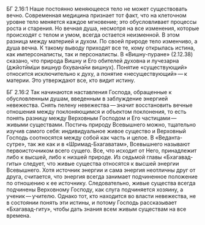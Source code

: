 БГ 2.16:1	Наше постоянно меняющееся тело не может существовать вечно. Современная медицина признает тот факт, что на клеточном уровне тело меняется каждое мгновение; это обусловливает процессы роста и старения. Но вечная душа, несмотря на все изменения, которые происходят с телом и умом, всегда остается неизменной. В этом разница между материей и духом. По своей природе тело изменчиво, а душа вечна. К такому выводу приходят все те, кому открылась истина, как имперсоналисты, так и персоналисты. В «Вишну-пуране» (2.12.38) сказано, что природа Вишну и Его обителей духовна и лучезарна (джйотӣм̇ши вишн̣ур бхувана̄ни вишн̣ух̣). Понятие «существующий» относится исключительно к духу, а понятие «несуществующий» — к материи. Это утверждают все, кто видит истину.

БГ 2.16:2	Так начинаются наставления Господа, обращенные к обусловленным душам, введенным в заблуждение энергией невежества. Снять пелену невежества — значит восстановить вечные отношения между поклоняющимся и объектом поклонения, то есть понять разницу между Верховным Господом и Его частицами — живыми существами. Постичь природу Всевышнего можно, тщательно изучив самого себя: индивидуальное живое существо и Верховный Господь соотносятся между собой как часть и целое. В «Веданта-сутре», так же как и в «Шримад-Бхагаватам», Всевышнего называют первоисточником всего сущего. Все, что исходит от Него, принадлежит либо к высшей, либо к низшей природе. Из седьмой главы «Бхагавад-гиты» следует, что живые существа относятся к высшей энергии Всевышнего. Хотя источник энергии и сама энергия неотличны друг от друга, считается, что энергия всегда занимает подчиненное положение по отношению к ее источнику. Следовательно, живые существа всегда подчинены Верховному Господу, как слуга подчиняется хозяину, а ученик — учителю. Однако тот, кто находится во власти невежества, не в состоянии понять эти истины, и потому Господь рассказывает «Бхагавад-гиту», чтобы дать знания всем живым существам на все времена.